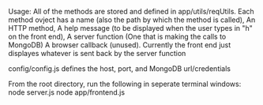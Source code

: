 Usage: All of the methods are stored and defined in app/utils/reqUtils.
	Each method ovject has a name (also the path by which the method is called),
	An HTTP method,
	A help message (to be displayed when the user types in "h" on the front end),
	A server function (One that is making the calls to MongoDB)
	A browser callback (unused). Currently the front end just displayes whatever is sent back by the server function

config/config.js defines the host, port, and MongoDB url/credentials

From the root directory, run the following in seperate terminal windows:
	node server.js
	node app/frontend.js